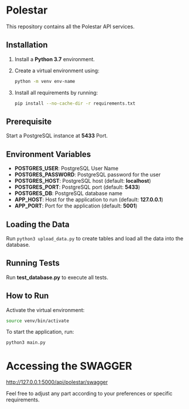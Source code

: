 # Polestar

This repository contains all the Polestar API services.

## Installation

1. Install a **Python 3.7** environment.
2. Create a virtual environment using:

    ```bash
    python -m venv env-name
    ```

3. Install all requirements by running:

    ```bash
    pip install --no-cache-dir -r requirements.txt
    ```

## Prerequisite

Start a PostgreSQL instance at **5433** Port.

## Environment Variables

- **POSTGRES_USER**: PostgreSQL User Name
- **POSTGRES_PASSWORD**: PostgreSQL password for the user
- **POSTGRES_HOST**: PostgreSQL host (default: **localhost**)
- **POSTGRES_PORT**: PostgreSQL port (default: **5433**)
- **POSTGRES_DB**: PostgreSQL database name
- **APP_HOST**: Host for the application to run (default: **127.0.0.1**)
- **APP_PORT**: Port for the application (default: **5001**)

## Loading the Data

Run `python3 upload_data.py` to create tables and load all the data into the database.

## Running Tests

Run **test_database.py** to execute all tests.

## How to Run

Activate the virtual environment:

```bash
source venv/bin/activate
```

To start the application, run:

`python3 main.py`

# Accessing the SWAGGER

http://127.0.0.1:5000/api/polestar/swagger


Feel free to adjust any part according to your preferences or specific requirements.



